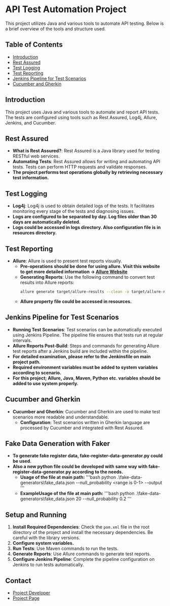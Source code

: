 # API Test Automation Project

This project utilizes Java and various tools to automate API testing. Below is a brief overview of the tools and structure used.

## Table of Contents
- [Introduction](#introduction)
- [Rest Assured](#rest-assured)
- [Test Logging](#test-logging)
- [Test Reporting](#test-reporting)
- [Jenkins Pipeline for Test Scenarios](#jenkins-pipeline-for-test-scenarios)
- [Cucumber and Gherkin](#cucumber-and-gherkin)

## Introduction
This project uses Java and various tools to automate and report API tests. The tests are configured using tools such as Rest Assured, Log4j, Allure, Jenkins, and Cucumber.

## Rest Assured
- **What is Rest Assured?**: Rest Assured is a Java library used for testing RESTful web services.
- **Automating Tests**: Rest Assured allows for writing and automating API tests. Tests can perform HTTP requests and validate responses.
- **The project performs test operations globally by retrieving necessary test information.**

## Test Logging
- **Log4j**: Log4j is used to obtain detailed logs of the tests. It facilitates monitoring every stage of the tests and diagnosing issues.
- **Logs are configured to be separated by day. Log files older than 30 days are automatically deleted.**
- **Logs could be accessed in logs directory. Also configuration file is in resources directory.**

## Test Reporting
- **Allure**: Allure is used to present test reports visually.
    - **Pre-operations should be done for using allure. Visit this website to get more detailed information ->  [Allure Website](https://allurereport.org/docs/install/)**
    - **Generating Reports**: Use the following command to convert test results into Allure reports:
      ```bash
      allure generate target/allure-results --clean -o target/allure-report
      ```
    - **Allure property file could be accessed in resources.**

## Jenkins Pipeline for Test Scenarios
- **Running Test Scenarios**: Test scenarios can be automatically executed using Jenkins Pipeline. The pipeline file ensures that tests run at regular intervals.
- **Allure Reports Post-Build**: Steps and commands for generating Allure test reports after a Jenkins build are included within the pipeline.
- **For detailed examination, please refer to the Jenkinsfile on main project path.**
- **Required environment variables must be added to system variables according to scenario.**
- **For this project; Allure, Java, Maven, Python etc. variables should be added to use system properly.**

## Cucumber and Gherkin
- **Cucumber and Gherkin**: Cucumber and Gherkin are used to make test scenarios more readable and understandable.
    - **Configuration**: Test scenarios written in Gherkin language are processed by Cucumber and integrated with Rest Assured.

## Fake Data Generation with Faker
- **To generate fake register data, fake-register-data-generator.py could be used.**
- **Also a new python file could be developed with same way with fake-register-data-generator.py according to the needs.**
  - **Usage of the file at main path:** 
  '''bash 
  python .\fake-data-generators\fake_data.json <Number of record that will be generated> --null_probability <range is 0-1> --output <destination file with path>
  '''
  - **ExampleUsage of the file at main path:**
  '''bash
  python .\fake-data-generators\fake_data.json 20 --null_probability 0.2
  '''

## Setup and Running
1. **Install Required Dependencies**: Check the `pom.xml` file in the root directory of the project and install the necessary dependencies. Be careful with the library versions.
2. **Configure system variables.**
2. **Run Tests**: Use Maven commands to run the tests.
3. **Generate Reports**: Use Allure commands to generate test reports.
4. **Configure Jenkins Pipeline**: Complete the pipeline configuration on Jenkins to run tests automatically.

## Contact
- [Project Developer](mailto:yilmazyusuf010@example.com)
- [Project Page](https://github.com/yusufyilmvz/RestAssured-API-test-automation)
